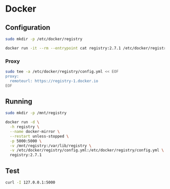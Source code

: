 # Docker

## Configuration

```sh
sudo mkdir -p /etc/docker/registry
```

```sh
docker run -it --rm --entrypoint cat registry:2.7.1 /etc/docker/registry/config.yml | sudo tee /etc/docker/registry/config.yml
```

### Proxy

```sh
sudo tee -a /etc/docker/registry/config.yml << EOF
proxy:
  remoteurl: https://registry-1.docker.io
EOF
```

## Running

```sh
sudo mkdir -p /mnt/registry
```

```sh
docker run -d \
  -h registry \
  --name docker-mirror \
  --restart unless-stopped \
  -p 5000:5000 \
  -v /mnt/registry:/var/lib/registry \
  -v /etc/docker/registry/config.yml:/etc/docker/registry/config.yml \
  registry:2.7.1
```

## Test

```sh
curl -I 127.0.0.1:5000
```
